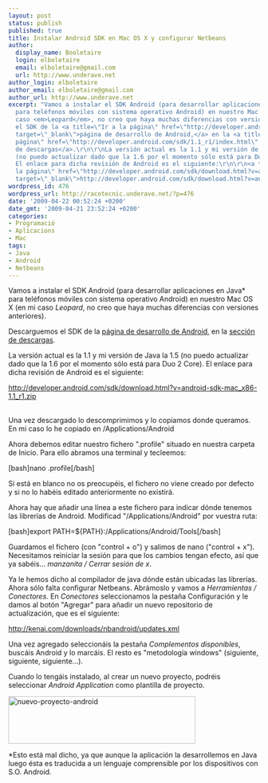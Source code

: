 ```yaml
---
layout: post
status: publish
published: true
title: Instalar Android SDK en Mac OS X y configurar Netbeans
author:
  display_name: Booletaire
  login: elboletaire
  email: elboletaire@gmail.com
  url: http://www.underave.net
author_login: elboletaire
author_email: elboletaire@gmail.com
author_url: http://www.underave.net
excerpt: "Vamos a instalar el SDK Android (para desarrollar aplicaciones en Java*
  para teléfonos móviles con sistema operativo Android) en nuestro Mac OS X (en mi
  caso <em>Leopard</em>, no creo que haya muchas diferencias con versiones anteriores).\r\n\r\nDescarguemos
  el SDK de la <a title=\"Ir a la página\" href=\"http://developer.android.com/\"
  target=\"_blank\">página de desarrollo de Android,</a> en la <a title=\"Ir a la
  página\" href=\"http://developer.android.com/sdk/1.1_r1/index.html\" target=\"_blank\">sección
  de descargas</a>.\r\n\r\nLa versión actual es la 1.1 y mi versión de Java la 1.5
  (no puedo actualizar dado que la 1.6 por el momento sólo está para Duo 2 Core).
  El enlace para dicha revisión de Android es el siguiente:\r\n\r\n<a title=\"Ir a
  la página\" href=\"http://developer.android.com/sdk/download.html?v=android-sdk-mac_x86-1.1_r1.zip\"
  target=\"_blank\">http://developer.android.com/sdk/download.html?v=android-sdk-mac_x86-1.1_r1.zip</a>\r\n\r\n"
wordpress_id: 476
wordpress_url: http://racotecnic.underave.net/?p=476
date: '2009-04-22 00:52:24 +0200'
date_gmt: '2009-04-21 23:52:24 +0200'
categories:
- Programació
- Aplicacions
- Mac
tags:
- Java
- Android
- Netbeans
---
```


Vamos a instalar el SDK Android (para desarrollar aplicaciones en Java* para teléfonos móviles con sistema operativo Android) en nuestro Mac OS X (en mi caso <em>Leopard</em>, no creo que haya muchas diferencias con versiones anteriores).

Descarguemos el SDK de la <a title="Ir a la página" href="http://developer.android.com/" target="_blank">página de desarrollo de Android,</a> en la <a title="Ir a la página" href="http://developer.android.com/sdk/1.1_r1/index.html" target="_blank">sección de descargas</a>.

La versión actual es la 1.1 y mi versión de Java la 1.5 (no puedo actualizar dado que la 1.6 por el momento sólo está para Duo 2 Core). El enlace para dicha revisión de Android es el siguiente:

<a title="Ir a la página" href="http://developer.android.com/sdk/download.html?v=android-sdk-mac_x86-1.1_r1.zip" target="_blank">http://developer.android.com/sdk/download.html?v=android-sdk-mac_x86-1.1_r1.zip</a>

<a id="more"></a><a id="more-476"></a><br />
Una vez descargado lo descomprimimos y lo copiamos donde queramos. En mi caso lo he copiado en /Applications/Android

Ahora debemos editar nuestro fichero ".profile" situado en nuestra carpeta de Inicio. Para ello abramos una terminal y tecleemos:

[bash]nano .profile[/bash]

Si está en blanco no os preocupéis, el fichero no viene creado por defecto y si no lo habéis editado anteriormente no existirá.

Ahora hay que añadir una línea a este fichero para indicar dónde tenemos las librerías de Android. Modificad "/Applications/Android" por vuestra ruta:

[bash]export PATH=${PATH}:/Applications/Android/Tools[/bash]

Guardamos el fichero (con "control + o") y salimos de nano ("control + x"). Necesitamos reiniciar la sesión para que los cambios tengan efecto, así que ya sabéis... <em>manzanita / Cerrar sesión de x</em>.

Ya le hemos dicho al compilador de java dónde están ubicadas las librerías. Ahora sólo falta configurar Netbeans. Abrámoslo y vamos a <em>Herramientas / Conectores</em>. En <em>Conectores</em> seleccionamos la pestaña Configuración y le damos al botón "Agregar" para añadir un nuevo repositorio de actualización, que es el siguiente:

http://kenai.com/downloads/nbandroid/updates.xml

Una vez agregado seleccionáis la pestaña <em>Complementos disponibles</em>, buscáis Android y lo marcáis. El resto es "metodología windows" (siguiente, siguiente, siguiente...).

Cuando lo tengáis instalado, al crear un nuevo proyecto, podréis seleccionar <em>Android Application</em> como plantilla de proyecto.

<a href="http://racotecnic.underave.net/wp-content/uploads/2009/04/nuevo-proyecto-android.png"><img class="size-full wp-image-477 aligncenter" title="nuevo-proyecto-android" src="http://racotecnic.underave.net/wp-content/uploads/2009/04/nuevo-proyecto-android.png" alt="nuevo-proyecto-android" width="375" height="95" /></a>

*Esto está mal dicho, ya que aunque la aplicación la desarrollemos en Java luego ésta es traducida a un lenguaje comprensible por los dispositivos con S.O. Android.
